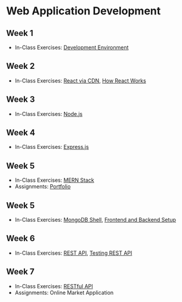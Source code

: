 # Web Application Development

## Week 1

- In-Class Exercises: [Development Environment](development-envrironment)

## Week 2

- In-Class Exercises: [React via CDN](react-via-cdn), [How React Works](how-react-works)

## Week 3

- In-Class Exercises: [Node.js](nodejs)

## Week 4

- In-Class Exercises: [Express.js](expressjs)

## Week 5

- In-Class Exercises: [MERN Stack](mern-stack)
- Assignments: [Portfolio](https://github.com/ttran375/comp229-assignment1)

## Week 5

- In-Class Exercises: [MongoDB Shell](mongodb-shell), [Frontend and Backend Setup](mern_skeleton)

## Week 6

- In-Class Exercises: [REST API](rest-api), [Testing REST API](https://github.com/ttran375/testing-rest-api)

## Week 7

- In-Class Exercises: [RESTful API](https://github.com/ttran375/api)
- Assignments: Online Market Application
